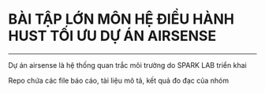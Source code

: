 # BÀI TẬP LỚN MÔN HỆ ĐIỀU HÀNH HUST TỐI ƯU DỰ ÁN AIRSENSE

---

Dự án airsense là hệ thống quan trắc môi trường do SPARK LAB triển khai

Repo chứa các file báo cáo, tài liệu mô tả, kết quả đo đạc của nhóm
